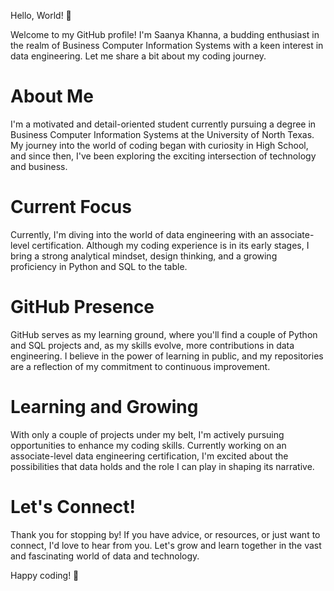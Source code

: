 Hello, World! 👋

Welcome to my GitHub profile! I'm Saanya Khanna, a budding enthusiast in the realm of Business Computer Information Systems with a keen interest in data engineering. Let me share a bit about my coding journey.

# About Me
I'm a motivated and detail-oriented student currently pursuing a degree in Business Computer Information Systems at the University of North Texas. My journey into the world of coding began with curiosity in High School, and since then, I've been exploring the exciting intersection of technology and business.

# Current Focus
Currently, I'm diving into the world of data engineering with an associate-level certification. Although my coding experience is in its early stages, I bring a strong analytical mindset, design thinking, and a growing proficiency in Python and SQL to the table.

# GitHub Presence
GitHub serves as my learning ground, where you'll find a couple of Python and SQL projects and, as my skills evolve, more contributions in data engineering. I believe in the power of learning in public, and my repositories are a reflection of my commitment to continuous improvement.

# Learning and Growing
With only a couple of projects under my belt, I'm actively pursuing opportunities to enhance my coding skills. Currently working on an associate-level data engineering certification, I'm excited about the possibilities that data holds and the role I can play in shaping its narrative.

# Let's Connect!
Thank you for stopping by! If you have advice, or resources, or just want to connect, I'd love to hear from you. Let's grow and learn together in the vast and fascinating world of data and technology.

Happy coding! 🚀
